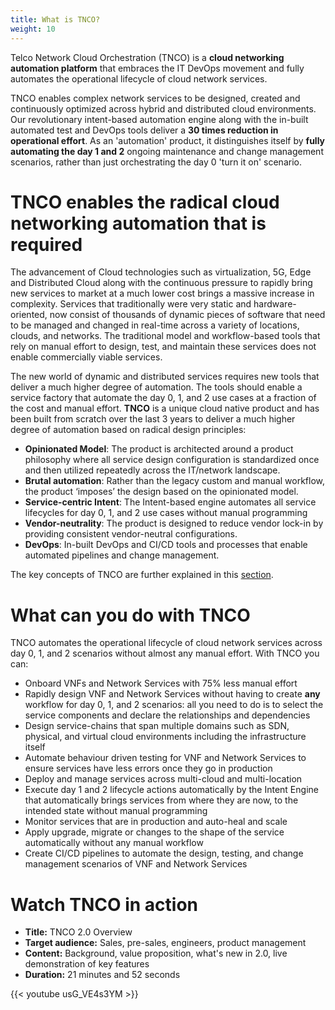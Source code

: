 ```yaml
---
title: What is TNCO?
weight: 10
---
```

Telco Network Cloud Orchestration (TNCO) is a **cloud networking automation platform** that embraces the IT DevOps movement and fully automates the operational lifecycle of cloud network services. 

TNCO enables complex network services to be designed, created and continuously optimized across hybrid and distributed cloud environments. Our revolutionary  intent-based automation engine along with the in-built automated test and DevOps tools deliver a **30 times reduction in operational effort**. As an 'automation' product, it distinguishes itself by **fully automating the day 1 and 2** ongoing maintenance and change management scenarios, rather than just orchestrating the day 0 'turn it on' scenario.


# TNCO enables the radical cloud networking automation that is required

The advancement of Cloud technologies such as virtualization, 5G, Edge and Distributed Cloud along with the continuous pressure to rapidly bring new services to market at a much lower cost brings a massive increase in complexity. Services that traditionally were very static and hardware-oriented, now consist of thousands of dynamic pieces of software that need to be managed and changed in real-time across a variety of locations, clouds, and networks. The traditional model and workflow-based tools that rely on manual effort to design, test, and maintain these services does not enable commercially viable services.

The new world of dynamic and distributed services requires new tools that deliver a much higher degree of automation. The tools should enable a service factory that automate the day 0, 1, and 2 use cases at a fraction of the cost and manual effort. **TNCO** is a unique cloud native product and has been built from scratch over the last 3 years to deliver a much higher degree of automation based on radical design principles:

* **Opinionated Model**: The product is architected around a product philosophy where all service design configuration is standardized once and then utilized repeatedly across the IT/network landscape.
* **Brutal automation**: Rather than the legacy custom and manual workflow, the product ‘imposes’ the design based on the opinionated model.
* **Service-centric Intent**: The Intent-based engine automates all service lifecycles for day 0, 1, and 2 use cases without manual programming 
* **Vendor-neutrality**: The product is designed to reduce vendor lock-in by providing consistent vendor-neutral configurations.
* **DevOps**: In-built DevOps and CI/CD tools and processes that enable automated pipelines and change management.

The key concepts of TNCO are further explained in this [section](/content/key-concepts).

# What can you do with TNCO

TNCO automates the operational lifecycle of cloud network services across day 0, 1, and 2 scenarios without almost any manual effort. With TNCO you can:

* Onboard VNFs and Network Services with 75% less manual effort
* Rapidly design VNF and Network Services without having to create **any** workflow for day 0, 1, and 2 scenarios: all you need to do is to select the service components and declare the relationships and dependencies
* Design service-chains that span multiple domains such as SDN, physical, and virtual cloud environments including the infrastructure itself
* Automate behaviour driven testing for VNF and Network Services to ensure services have less errors once they go in production
* Deploy and manage services across multi-cloud and multi-location
* Execute day 1 and 2 lifecycle actions automatically by the Intent Engine that automatically brings services from where they are now, to the intended state without manual programming
* Monitor services that are in production and auto-heal and scale
* Apply upgrade, migrate or changes to the shape of the service automatically without any manual workflow
* Create CI/CD pipelines to automate the design, testing, and change management scenarios of VNF and Network Services

# Watch TNCO in action

 - **Title:** TNCO 2.0 Overview
 - **Target audience:** Sales, pre-sales, engineers, product management
 - **Content:** Background, value proposition, what's new in 2.0, live demonstration of key features
 - **Duration:** 21 minutes and 52 seconds

{{< youtube usG_VE4s3YM >}}


